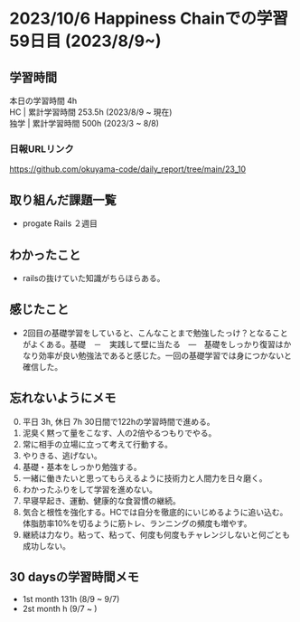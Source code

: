 # 2023/10/6 Happiness Chainでの学習59日目 (2023/8/9~)

## 学習時間
本日の学習時間 4h　 <br>
HC | 累計学習時間 253.5h (2023/8/9 ~ 現在) <br>
独学 | 累計学習時間 500h (2023/3 ~ 8/8)

### 日報URLリンク
https://github.com/okuyama-code/daily_report/tree/main/23_10

## 取り組んだ課題一覧
- progate Rails ２週目

## わかったこと
- railsの抜けていた知識がちらほらある。

## 感じたこと
- 2回目の基礎学習をしていると、こんなことまで勉強したっけ？となることがよくある。基礎　－　実践して壁に当たる　―　基礎をしっかり復習はかなり効率が良い勉強法であると感じた。一回の基礎学習では身につかないと確信した。

## 忘れないようにメモ
0. 平日 3h, 休日 7h  30日間で122hの学習時間で進める。
1. 泥臭く黙って量をこなす、人の2倍やるつもりでやる。
2. 常に相手の立場に立って考えて行動する。
3. やりきる、逃げない。
4. 基礎・基本をしっかり勉強する。
5. 一緒に働きたいと思ってもらえるように技術力と人間力を日々磨く。
6. わかったふりをして学習を進めない。
7. 早寝早起き、運動、健康的な食習慣の継続。
8. 気合と根性を強化する。HCでは自分を徹底的にいじめるように追い込む。体脂肪率10%を切るように筋トレ、ランニングの頻度も増やす。
9. 継続は力なり。粘って、粘って、何度も何度もチャレンジしないと何ごとも成功しない。

## 30 daysの学習時間メモ
- 1st month  131h (8/9 ~ 9/7)
- 2st month  h (9/7 ~ )

